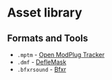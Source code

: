 # Asset library

## Formats and Tools

 * `.mptm` - [Open ModPlug Tracker](https://openmpt.org/)
 * `.dmf` - [DefleMask](http://www.deflemask.com/)
 * `.bfxrsound` - [Bfxr](http://www.bfxr.net/)